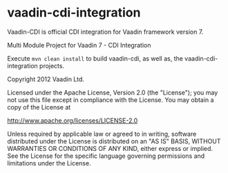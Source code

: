 vaadin-cdi-integration
======================

Vaadin-CDI is official CDI integration for Vaadin framework version 7.

Multi Module Project for Vaadin 7 - CDI Integration

Execute `mvn clean install` to build vaadin-cdi, as well as, the vaadin-cdi-integration projects.

Copyright 2012 Vaadin Ltd.

Licensed under the Apache License, Version 2.0 (the "License"); you may not
use this file except in compliance with the License. You may obtain a copy of
the License at

http://www.apache.org/licenses/LICENSE-2.0
 
Unless required by applicable law or agreed to in writing, software
distributed under the License is distributed on an "AS IS" BASIS, WITHOUT
WARRANTIES OR CONDITIONS OF ANY KIND, either express or implied. See the
License for the specific language governing permissions and limitations under
the License.
